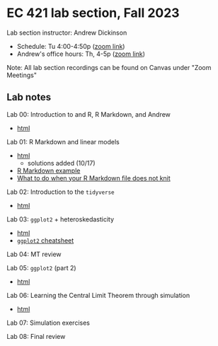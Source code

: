 # EC 421 lab section, Fall 2023

Lab section instructor: Andrew Dickinson

- Schedule: Tu 4:00-4:50p ([zoom link](https://uoregon.zoom.us/j/92718572857))
- Andrew's office hours: Th, 4-5p ([zoom link](https://uoregon.zoom.us/j/95065988487))

Note: All lab section recordings can be found on Canvas under "Zoom Meetings"

## Lab notes

Lab 00: Introduction to and R, R Markdown, and Andrew
- [html](https://ajdickinson.github.io/EC421F23_lab/labs/lab00/lab00.html)

Lab 01: R Markdown and linear models
- [html](https://ajdickinson.github.io/EC421F23_lab/labs/lab01/lab01.html)
    - solutions added (10/17)
- [R Markdown example](https://ajdickinson.github.io/EC421F23_lab/labs/lab01/ex.Rmd)
- [What to do when your R Markdown file does not knit](https://ajdickinson.github.io/EC421F23_lab/resources/RMD-trouble.html)

Lab 02: Introduction to the `tidyverse`
- [html](https://ajdickinson.github.io/EC421F23_lab/labs/lab02/lab02.html)

Lab 03: `ggplot2` + heteroskedasticity
- [html](https://ajdickinson.github.io/EC421F23_lab/labs/lab03/lab03.html)
- [`ggplot2` cheatsheet](https://ajdickinson.github.io/EC421F23_lab/resources/ggplot2-cheatsheet.pdf)

Lab 04: MT review

Lab 05: `ggplot2` (part 2)
- [html](https://ajdickinson.github.io/EC421F23_lab/labs/lab05/lab05.html)

Lab 06: Learning the Central Limit Theorem through simulation
- [html](https://ajdickinson.github.io/EC421F23_lab/labs/lab06/lab06.html)


Lab 07: Simulation exercises

Lab 08: Final review

